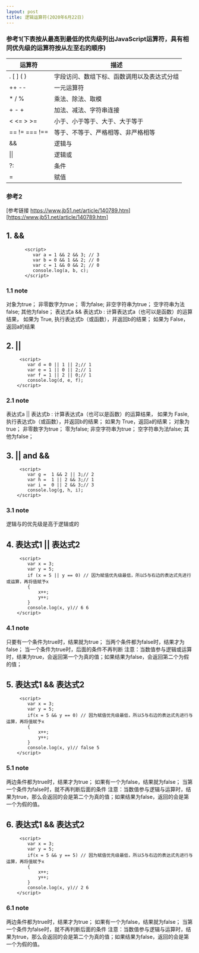 ```yaml
---
layout: post
title: 逻辑运算符(2020年6月22日)
---
```

### 参考1(下表按从最高到最低的优先级列出JavaScript运算符，具有相同优先级的运算符按从左至右的顺序)
| 运算符    | 描述 |
| -------- | -------- | 
| .  [ ] ( )    | 字段访问、数组下标、函数调用以及表达式分组     | 
| ++ --    | 一元运算符   | 
| * / %   | 乘法、除法、取模     | 
| + - +    | 加法、减法、字符串连接     | 
| < <= > >=  | 小于、小于等于、大于、大于等于     | 
| == != === !==    | 等于、不等于、严格相等、非严格相等     |
| &&   | 逻辑与    | 
| \|\|   | 逻辑或    | 
| ?:   | 条件    | 
| =   | 赋值     | 

### 参考2
[参考链接 https://www.jb51.net/article/140789.htm][https://www.jb51.net/article/140789.htm]
## 1. &&

```
       <script>
          var a = 1 && 2 && 3; // 3 
          var b = 0 && 1 && 2; // 0
          var c = 1 && 0 && 2; // 0
          console.log(a, b, c);
       </script>
```
### 1.1 note
对象为true；
非零数字为true；
零为false;
非空字符串为true；
空字符串为法false;
其他为false；
表达式a && 表达式b :  计算表达式a（也可以是函数）的运算结果，
如果为 True, 执行表达式b（或函数），并返回b的结果；
如果为 False，返回a的结果
## 2. ||

```
     <script>
        var d = 0 || 1 || 2;// 1
        var e = 1 || 0 || 2;// 1
        var f = 1 || 2 || 0;// 1
        console.log(d, e, f);
    </script>
```
### 2.1 note
表达式a || 表达式b :   计算表达式a（也可以是函数）的运算结果，
如果为 Fasle, 执行表达式b（或函数），并返回b的结果；
如果为 True，返回a的结果；
对象为true；
非零数字为true；
零为false;
非空字符串为true；
空字符串为法false;
其他为false；

## 3. || and &&
```
     <script>
        var g =  1 && 2 || 3;// 2
        var h =  1 || 2 && 3;// 1
        var i =  0 || 2 && 3;// 3
        console.log(g, h, i);
    </script>
```
### 3.1 note
逻辑与的优先级是高于逻辑或的

## 4.  表达式1 || 表达式2
```
     <script>
        var x = 3;  
        var y = 5;  
        if (x = 5 || y == 0) // 因为赋值优先级最低，所以5与右边的表达式先进行或运算，再将值赋予x
        {  
            x++;   
            y++;
        }
        console.log(x, y)// 6 6
    </script>
```
### 4.1 note
只要有一个条件为true时，结果就为true；
当两个条件都为false时，结果才为false；
当一个条件为true时，后面的条件不再判断
注意：当数值参与逻辑或运算时，结果为true，会返回第一个为真的值；如果结果为false，会返回第二个为假的值；

## 5.  表达式1 && 表达式2
```
     <script>
        var x = 3;  
        var y = 5;  
        if(x = 5 && y == 0) // 因为赋值优先级最低，所以5与右边的表达式先进行与运算，再将值赋予x
        {  
            x++;  
            y++;
        }
        console.log(x, y)// false 5
    </script>
```
### 5.1 note
两边条件都为true时，结果才为true；
如果有一个为false，结果就为false；
当第一个条件为false时，就不再判断后面的条件
注意：当数值参与逻辑与运算时，结果为true，那么会返回的会是第二个为真的值；如果结果为false，返回的会是第一个为假的值。

## 6.  表达式1 && 表达式2
```
     <script>
        var x = 3;  
        var y = 5;  
        if(x = 5 && y == 5) // 因为赋值优先级最低，所以5与右边的表达式先进行与运算，再将值赋予x
        {  
            x++;  
            y++;
        }
        console.log(x, y)// 2 6
    </script>
```
### 6.1 note
两边条件都为true时，结果才为true；
如果有一个为false，结果就为false；
当第一个条件为false时，就不再判断后面的条件
注意：当数值参与逻辑与运算时，结果为true，那么会返回的会是第二个为真的值；如果结果为false，返回的会是第一个为假的值。

